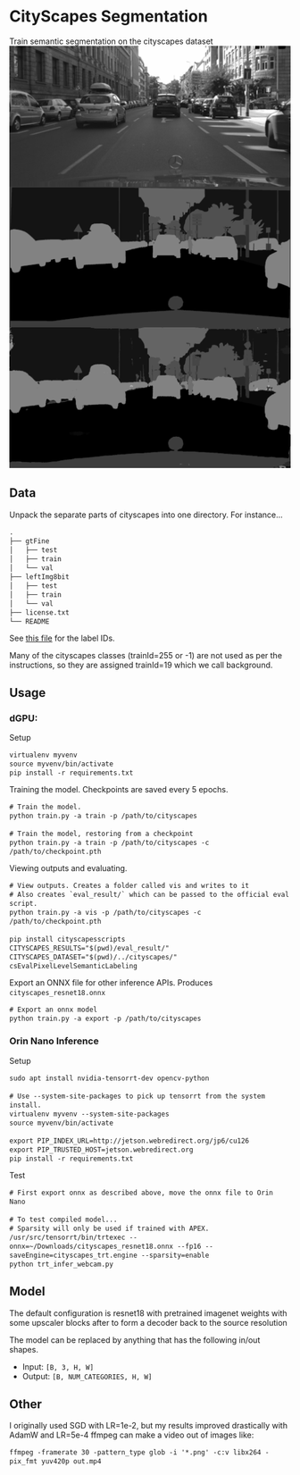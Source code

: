 # CityScapes Segmentation
Train semantic segmentation on the cityscapes dataset
![](imgs/sample_small.png)

## Data
Unpack the separate parts of cityscapes into one directory. For instance...
```
.
├── gtFine
│   ├── test
│   ├── train
│   └── val
├── leftImg8bit
│   ├── test
│   ├── train
│   └── val
├── license.txt
└── README
```
See [this file](https://github.com/mcordts/cityscapesScripts/blob/master/cityscapesscripts/helpers/labels.py) for the label IDs.

Many of the cityscapes classes (trainId=255 or -1) are not used as per the instructions, so they are assigned trainId=19 which we call background.


## Usage
### dGPU:
Setup
```
virtualenv myvenv
source myvenv/bin/activate
pip install -r requirements.txt
```

Training the model. Checkpoints are saved every 5 epochs.
```
# Train the model.
python train.py -a train -p /path/to/cityscapes

# Train the model, restoring from a checkpoint
python train.py -a train -p /path/to/cityscapes -c /path/to/checkpoint.pth
```

Viewing outputs and evaluating.
```
# View outputs. Creates a folder called vis and writes to it
# Also creates `eval_result/` which can be passed to the official eval script.
python train.py -a vis -p /path/to/cityscapes -c /path/to/checkpoint.pth

pip install cityscapesscripts
CITYSCAPES_RESULTS="$(pwd)/eval_result/" CITYSCAPES_DATASET="$(pwd)/../cityscapes/" csEvalPixelLevelSemanticLabeling
```

Export an ONNX file for other inference APIs. Produces `cityscapes_resnet18.onnx`
```
# Export an onnx model
python train.py -a export -p /path/to/cityscapes
```

### Orin Nano Inference
Setup
```
sudo apt install nvidia-tensorrt-dev opencv-python

# Use --system-site-packages to pick up tensorrt from the system install.
virtualenv myvenv --system-site-packages
source myvenv/bin/activate

export PIP_INDEX_URL=http://jetson.webredirect.org/jp6/cu126
export PIP_TRUSTED_HOST=jetson.webredirect.org
pip install -r requirements.txt
```

Test
```
# First export onnx as described above, move the onnx file to Orin Nano

# To test compiled model...
# Sparsity will only be used if trained with APEX.
/usr/src/tensorrt/bin/trtexec --onnx=~/Downloads/cityscapes_resnet18.onnx --fp16 --saveEngine=cityscapes_trt.engine --sparsity=enable
python trt_infer_webcam.py
```


## Model
The default configuration is resnet18 with pretrained imagenet weights with some
upscaler blocks after to form a decoder back to the source resolution

The model can be replaced by anything that has the following in/out shapes.
* Input: `[B, 3, H, W]`
* Output: `[B, NUM_CATEGORIES, H, W]`

## Other
I originally used SGD with LR=1e-2, but my results improved drastically with AdamW and LR=5e-4
ffmpeg can make a video out of images like:
```
ffmpeg -framerate 30 -pattern_type glob -i '*.png' -c:v libx264 -pix_fmt yuv420p out.mp4
```
